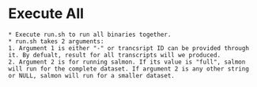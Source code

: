 # Execute All
	* Execute run.sh to run all binaries together.
	* run.sh takes 2 arguments:
	1. Argument 1 is either "-" or trancsript ID can be provided through it. By defualt, result for all transcripts will we produced.
	2. Argument 2 is for running salmon. If its value is "full", salmon will run for the complete dataset. If argument 2 is any other string or NULL, salmon will run for a smaller dataset.
